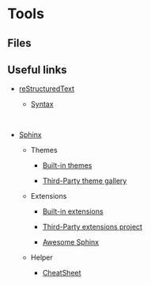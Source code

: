 # Tools

## Files

## Useful links

- [reStructuredText](https://docutils.sourceforge.io/rst.html)

  - [Syntax](https://docutils.sourceforge.io/docs/ref/rst/restructuredtext.html)

<br>

- [Sphinx](https://www.sphinx-doc.org/en/master/)

  - Themes

    - [Built-in themes](https://www.sphinx-doc.org/en/master/usage/theming.html#builtin-themes)

    - [Third-Party theme gallery](https://sphinx-themes.org/)

  - Extensions

    - [Built-in extensions](https://www.sphinx-doc.org/en/master/usage/extensions/index.html)

    - [Third-Party extensions project](https://github.com/sphinx-contrib/)

    - [Awesome Sphinx](https://github.com/yoloseem/awesome-sphinxdoc)

  - Helper

    - [CheatSheet](https://thomas-cokelaer.info/tutorials/sphinx/rest_syntax.html)
